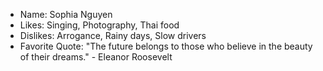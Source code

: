 - Name: Sophia Nguyen
- Likes: Singing, Photography, Thai food
- Dislikes: Arrogance, Rainy days, Slow drivers
- Favorite Quote: "The future belongs to those who believe in the beauty of their dreams." - Eleanor Roosevelt
